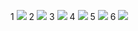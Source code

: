 1
<img src="https://github.com/stellardreams/stellardreams.github.io/blob/master/assets/images/Start%20with%20the%20Why%20-%20Simon%20Sinek.png">
2
<img src="https://github.com/stellardreams/stellardreams.github.io/assets/images/Start%20with%20the%20Why%20-%20Simon%20Sinek.png">
3
<img src="https://github.com/stellardreams/stellardreams.github.io/blob/master/assets/images/Start-20with-20the-20Why-20--20Simon-20Sinek.png">
4
<img src="{{site.baseurl}}/assets/img/my-image.jpg">
5
<img src="https://github.com/stellardreams/stellardreams.github.io/blob/master/assets/images/Start-with-Why-Simon-Sinek.png">
6
<img src="/stellardreams.github.io/assets/images/Start-with-Why-Simon-Sinek.png">
